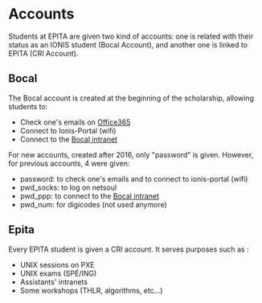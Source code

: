 # Accounts

Students at EPITA are given two kind of accounts: one is related with their
status as an IONIS student (Bocal Account), and another one is linked to EPITA
(CRI Account).


## Bocal

The Bocal account is created at the beginning of the scholarship, allowing
students to:

 * Check one's emails on [Office365](https://login.microsoftonline.com/)
 * Connect to Ionis-Portal (wifi)
 * Connect to the [Bocal intranet](http://intra.bocal.org)

For new accounts, created after 2016, only "password" is given. However, for
previous accounts, 4 were given:

 * password: to check one's emails and to connect to ionis-portal (wifi)
 * pwd_socks: to log on netsoul
 * pwd_ppp: to connect to the [Bocal intranet](http://intra.bocal.org)
 * pwd_num: for digicodes (not used anymore)

## Epita

Every EPITA student is given a CRI account. It serves purposes such as :

 * UNIX sessions on PXE
 * UNIX exams (SPÉ/ING)
 * Assistants' intranets
 * Some workshops (THLR, algorithms, etc...)
